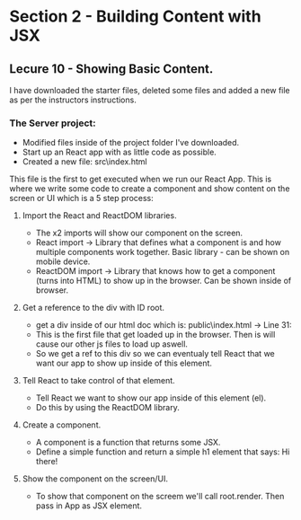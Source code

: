 # Section 2 - Building Content with JSX

## Lecure 10 - Showing Basic Content.
I have downloaded the starter files, deleted some files and added a new file as per the instructors instructions.

### The Server project:

- Modified files inside of the project folder I've downloaded.
- Start up an React app with as little code as possible.
- Created a new file: src\index.html

This file is the first to get executed when we run our React App.
This is where we write some code to create a component and show content on the screen or UI which is a 5 step process:
1. Import the React and ReactDOM libraries.
    - The x2 imports will show our component on the screen.
    - React import -> Library that defines what a component is and how multiple components work together. Basic library - can be shown on mobile device.
    - ReactDOM import -> Library that knows how to get a component (turns into HTML) to show up in the browser. Can be shown inside of browser.
2. Get a reference to the div with ID root.
    - get a div inside of our html doc which is: public\index.html -> Line 31:   <div id="root"></div>
    - This is the first file that get loaded up in the browser. Then is will cause our other js files to load up aswell.
    - So we get a ref to this div so we can eventualy tell React that we want our app to show up inside of this element.

3. Tell React to take control of that element.
    - Tell React we want to show our app inside of this element (el).
    - Do this by using the ReactDOM library.
4. Create a component.
    -  A component is a function that returns some JSX.
    - Define a simple function and return a simple h1 element that says: Hi there!
5. Show the component on the screen/UI.
    - To show that component on the screem we'll call root.render. Then pass in App as JSX element. 



